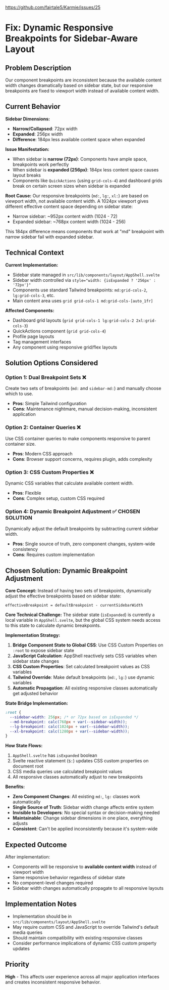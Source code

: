 https://github.com/fairtale5/Karmie/issues/25

# Fix: Dynamic Responsive Breakpoints for Sidebar-Aware Layout

## Problem Description

Our component breakpoints are inconsistent because the available content width changes dramatically based on sidebar state, but our responsive breakpoints are fixed to viewport width instead of available content width.

## Current Behavior

**Sidebar Dimensions:**
- **Narrow/Collapsed**: 72px width
- **Expanded**: 256px width
- **Difference**: 184px less available content space when expanded

**Issue Manifestation:**
- When sidebar is **narrow (72px)**: Components have ample space, breakpoints work perfectly
- When sidebar is **expanded (256px)**: 184px less content space causes layout breaks
- Components like `QuickActions` (using `grid-cols-4`) and dashboard grids break on certain screen sizes when sidebar is expanded

**Root Cause:**
Our responsive breakpoints (`md:`, `lg:`, `xl:`) are based on viewport width, not available content width. A 1024px viewport gives different effective content space depending on sidebar state:
- Narrow sidebar: ~952px content width (1024 - 72)
- Expanded sidebar: ~768px content width (1024 - 256)

This 184px difference means components that work at "md" breakpoint with narrow sidebar fail with expanded sidebar.

## Technical Context

**Current Implementation:**
- Sidebar state managed in `src/lib/components/layout/AppShell.svelte`
- Sidebar width controlled via `style="width: {isExpanded ? '256px' : '72px'}"`
- Components use standard Tailwind breakpoints: `md:grid-cols-2`, `lg:grid-cols-3`, etc.
- Main content area uses `grid grid-cols-1 md:grid-cols-[auto_1fr]`

**Affected Components:**
- Dashboard grid layouts (`grid grid-cols-1 lg:grid-cols-2 2xl:grid-cols-3`)
- QuickActions component (`grid grid-cols-4`)
- Profile page layouts
- Tag management interfaces
- Any component using responsive grid/flex layouts

## Solution Options Considered

### Option 1: Dual Breakpoint Sets ❌
Create two sets of breakpoints (`md:` and `sidebar-md:`) and manually choose which to use.
- **Pros**: Simple Tailwind configuration
- **Cons**: Maintenance nightmare, manual decision-making, inconsistent application

### Option 2: Container Queries ❌
Use CSS container queries to make components responsive to parent container size.
- **Pros**: Modern CSS approach
- **Cons**: Browser support concerns, requires plugin, adds complexity

### Option 3: CSS Custom Properties ❌
Dynamic CSS variables that calculate available content width.
- **Pros**: Flexible
- **Cons**: Complex setup, custom CSS required

### Option 4: Dynamic Breakpoint Adjustment ✅ **CHOSEN SOLUTION**
Dynamically adjust the default breakpoints by subtracting current sidebar width.
- **Pros**: Single source of truth, zero component changes, system-wide consistency
- **Cons**: Requires custom implementation

## Chosen Solution: Dynamic Breakpoint Adjustment

**Core Concept:**
Instead of having two sets of breakpoints, dynamically adjust the effective breakpoints based on sidebar state:
```
effectiveBreakpoint = defaultBreakpoint - currentSidebarWidth
```

**Core Technical Challenge:**
The sidebar state (`isExpanded`) is currently a local variable in `AppShell.svelte`, but the global CSS system needs access to this state to calculate dynamic breakpoints.

**Implementation Strategy:**
1. **Bridge Component State to Global CSS**: Use CSS Custom Properties on `:root` to expose sidebar state
2. **JavaScript Calculation**: AppShell reactively sets CSS variables when sidebar state changes
3. **CSS Custom Properties**: Set calculated breakpoint values as CSS variables
4. **Tailwind Override**: Make default breakpoints (`md:`, `lg:`) use dynamic variables
5. **Automatic Propagation**: All existing responsive classes automatically get adjusted behavior

**State Bridge Implementation:**
```css
:root {
  --sidebar-width: 256px; /* or 72px based on isExpanded */
  --md-breakpoint: calc(768px + var(--sidebar-width));
  --lg-breakpoint: calc(1024px + var(--sidebar-width));
  --xl-breakpoint: calc(1280px + var(--sidebar-width));
}
```

**How State Flows:**
1. `AppShell.svelte` has `isExpanded` boolean
2. Svelte reactive statement (`$:`) updates CSS custom properties on document root
3. CSS media queries use calculated breakpoint values
4. All responsive classes automatically adjust to new breakpoints

**Benefits:**
- **Zero Component Changes**: All existing `md:`, `lg:` classes work automatically
- **Single Source of Truth**: Sidebar width change affects entire system
- **Invisible to Developers**: No special syntax or decision-making needed
- **Maintainable**: Change sidebar dimensions in one place, everything adjusts
- **Consistent**: Can't be applied inconsistently because it's system-wide

## Expected Outcome

After implementation:
- Components will be responsive to **available content width** instead of viewport width
- Same responsive behavior regardless of sidebar state
- No component-level changes required
- Sidebar width changes automatically propagate to all responsive layouts

## Implementation Notes

- Implementation should be in `src/lib/components/layout/AppShell.svelte`
- May require custom CSS and JavaScript to override Tailwind's default media queries
- Should maintain compatibility with existing responsive classes
- Consider performance implications of dynamic CSS custom property updates

## Priority

**High** - This affects user experience across all major application interfaces and creates inconsistent responsive behavior. 